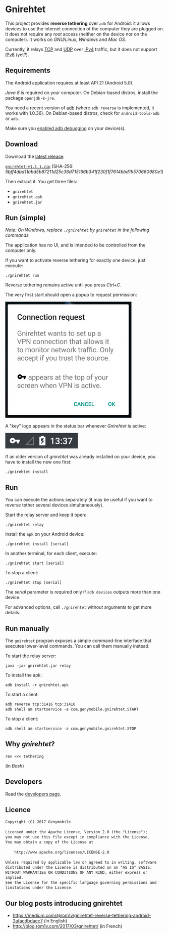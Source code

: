 # Gnirehtet

This project provides **reverse tethering** over `adb` for Android: it
allows devices to use the internet connection of the computer they are plugged
on. It does not require any _root_ access (neither on the device nor on the
computer). It works on _GNU/Linux_, _Windows_ and _Mac OS_.

Currently, it relays [TCP] and [UDP] over [IPv4] traffic, but it does not
support [IPv6] (yet?).

[TCP]: https://en.wikipedia.org/wiki/Transmission_Control_Protocol
[UDP]: https://fr.wikipedia.org/wiki/User_Datagram_Protocol
[IPv4]: https://en.wikipedia.org/wiki/IPv4
[IPv6]: https://en.wikipedia.org/wiki/IPv6


## Requirements

The Android application requires at least API 21 (Android 5.0).

_Java 8_ is required on your computer. On Debian-based distros, install the
package `openjdk-8-jre`.

You need a recent version of [adb] (where `adb reverse` is implemented, it
works with 1.0.36). On Debian-based distros, check for `android-tools-adb` or
`adb`.

Make sure you [enabled adb debugging][enable-adb] on your device(s).

[adb]: https://developer.android.com/studio/command-line/adb.html
[enable-adb]: https://developer.android.com/studio/command-line/adb.html#Enabling


## Download

Download the [latest release][latest]:

[`gnirehtet-v1.1.1.zip`][direct]
(SHA-256: _5bff4dbd11abd5b87211d25c36d715166b341f230f1f7614bbd1b570660980e1_)

[latest]: https://github.com/Genymobile/gnirehtet/releases/latest
[direct]: https://github.com/Genymobile/gnirehtet/releases/download/v1.1.1/gnirehtet-v1.1.1.zip


Then extract it. You get three files:
 - `gnirehtet`
 - `gnirehtet.apk`
 - `gnirehtet.jar`


## Run (simple)

_Note: On Windows, replace `./gnirehtet` by `gnirehtet` in the following
commands._

The application has no UI, and is intended to be controlled from the computer
only.

If you want to activate reverse tethering for exactly one device, just execute:

    ./gnirehtet run

Reverse tethering remains active until you press _Ctrl+C_.

The very first start should open a popup to request permission:

![request](assets/request.jpg)

A "key" logo appears in the status bar whenever _Gnirehtet_ is active:

![key](assets/key.png)

If an older version of _gnirehtet_ was already installed on your device, you
have to install the new one first:

    ./gnirehtet install


## Run

You can execute the actions separately (it may be useful if you want to reverse
tether several devices simultaneously).

Start the relay server and keep it open:

    ./gnirehtet relay

Install the `apk` on your Android device:

    ./gnirehtet install [serial]

In another terminal, for each client, execute:

    ./gnirehtet start [serial]

To stop a client:

    ./gnirehtet stop [serial]

The _serial_ parameter is required only if `adb devices` outputs more than one
device.

For advanced options, call `./gnirehtet` without arguments to get more details.


## Run manually

The `gnirehtet` program exposes a simple command-line interface that executes
lower-level commands. You can call them manually instead.

To start the relay server:

    java -jar gnirehtet.jar relay

To install the apk:

    adb install -r gnirehtet.apk

To start a client:

    adb reverse tcp:31416 tcp:31416
    adb shell am startservice -a com.genymobile.gnirehtet.START

To stop a client:

    adb shell am startservice -a com.genymobile.gnirehtet.STOP


## Why _gnirehtet_?

    rev <<< tethering

(in _Bash_)


## Developers

Read the [developers page].

[developers page]: DEVELOP.md


## Licence

    Copyright (C) 2017 Genymobile

    Licensed under the Apache License, Version 2.0 (the "License");
    you may not use this file except in compliance with the License.
    You may obtain a copy of the License at

        http://www.apache.org/licenses/LICENSE-2.0

    Unless required by applicable law or agreed to in writing, software
    distributed under the License is distributed on an "AS IS" BASIS,
    WITHOUT WARRANTIES OR CONDITIONS OF ANY KIND, either express or implied.
    See the License for the specific language governing permissions and
    limitations under the License.


## Our blog posts introducing gnirehtet

- <https://medium.com/@rom1v/gnirehtet-reverse-tethering-android-2afacdbdaec7> (in
English)
- <http://blog.rom1v.com/2017/03/gnirehtet/> (in French)
